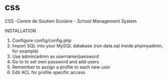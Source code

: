 # css
CSS -Centre de Soutien Scolaire - School Management System

INSTALLATION
1. Configure config/config.php
2. Import SQL into your MySQL database (run data.sql inside phpmyadmin, for example)
3. Use admin/admin as username/password
4. Go to <Configurations> to set own password and add users
5. Remember to assign a profile to each new user
6. Edit ACL for profile specific access
